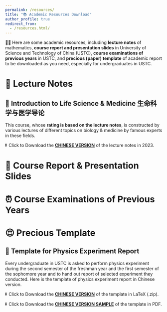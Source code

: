 ```yaml
---
permalink: /resources/
title: "📚 Academic Resources Download"
author_profile: true
redirect_from: 
  - /resources.html/
---
```


👋🏻 Here are some academic resources, including **lecture notes** of mathematics, **course report and presentation slides** in University of Science and Technology of China (USTC), **course examinations of previous years** in USTC, and **precious (paper) template** of academic report to be downloaded as you need, especially for undergraduates in USTC.

# 📒 Lecture Notes

## 🌟 Introduction to Life Science & Medicine 生命科学与医学导论

This course, whose **rating is based on the lecture notes**, is constructed by various lectures of different topics on biology & medicine by famous experts in these fields.

⏬ Click to Download the **[CHINESE VERSION](files/ilsmnotes.pdf)** of the lecture notes in 2023.

# 📑 Course Report & Presentation Slides

# ⏰ Course Examinations of Previous Years

# 😍 Precious Template

## 🌟 Template for Physics Experiment Report

Every undergraduate in USTC is asked to perform physics experiment during the second semester of the freshman year and the first semester of the sophomore year and to hand out report of selected experiment they conducted. Here is the template of physics experiment report in Chinese version.

⏬ Click to Download the **[CHINESE VERSION](files/pemodel.zip)** of the template in LaTeX (.zip).

⏬ Click to Download the **[CHINESE VERSION SAMPLE](files/pemodel.pdf)** of the template in PDF.
